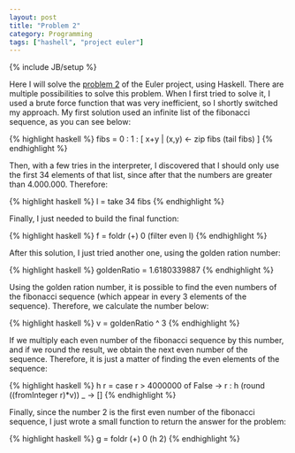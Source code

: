 ```yaml
---
layout: post
title: "Problem 2"
category: Programming
tags: ["hashell", "project euler"]
---
```

{% include JB/setup %}

Here I will solve the [problem 2](http://projecteuler.net/index.php?section=problems&id=2) of the Euler
project, using Haskell. There are multiple possibilities to solve this
problem. When I first tried to solve it, I used a brute force function that
was very inefficient, so I shortly switched my approach. My first solution
used an infinite list of the fibonacci sequence, as you can see below: 

{% highlight haskell %}
    fibs = 0 : 1 : [ x+y | 
            (x,y) <- zip fibs (tail fibs) ] 
{% endhighlight %}

Then, with a few tries in the interpreter, I discovered that I should only use the first 34 elements
of that list, since after that the numbers are greater than 4.000.000. Therefore: 

{% highlight haskell %}
    l = take 34 fibs
{% endhighlight %}
    
Finally, I just needed to build the final function: 

{% highlight haskell %}
    f = foldr (+) 0 (filter even l) 
{% endhighlight %}
    
After this solution, I just tried another one, using the golden ration number: 

{% highlight haskell %}
    goldenRatio = 1.6180339887 
{% endhighlight %}
    
Using the golden ration number, it is possible to find the even numbers of the
fibonacci sequence (which appear in every 3 elements of the sequence).
Therefore, we calculate the number below: 

{% highlight haskell %}
    v = goldenRatio ^ 3 
{% endhighlight %}
    
If we multiply each even number of the fibonacci sequence by this number, and if we round the
result, we obtain the next even number of the sequence. Therefore, it is just
a matter of finding the even elements of the sequence: 

{% highlight haskell %}
    h r = case r > 4000000
            of False -> r : h (round ((fromInteger r)*v)) 
               _ -> [] 
{% endhighlight %}
               
Finally, since the number 2 is the first even number of the fibonacci sequence, I just wrote a
small function to return the answer for the problem: 

{% highlight haskell %}
    g = foldr (+) 0 (h 2)
{% endhighlight %}
